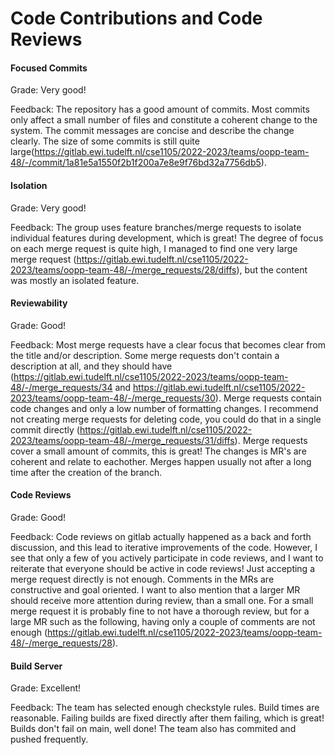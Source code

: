 # Code Contributions and Code Reviews


#### Focused Commits

Grade: Very good!

Feedback: The repository has a good amount of commits. Most commits only affect a small number of files and constitute a coherent change to the system. The commit messages are concise and describe the change clearly. The size of some commits is still quite large(https://gitlab.ewi.tudelft.nl/cse1105/2022-2023/teams/oopp-team-48/-/commit/1a81e5a1550f2b1f200a7e8e9f76bd32a7756db5).


#### Isolation

Grade: Very good!

Feedback: The group uses feature branches/merge requests to isolate individual features during development, which is great! The degree of focus on each merge request is quite high, I managed to find one very large merge request (https://gitlab.ewi.tudelft.nl/cse1105/2022-2023/teams/oopp-team-48/-/merge_requests/28/diffs), but the content was mostly an isolated feature. 


#### Reviewability

Grade: Good!

Feedback: Most merge requests have a clear focus that becomes clear from the title and/or description. Some merge requests don't contain a description at all, and they should have (https://gitlab.ewi.tudelft.nl/cse1105/2022-2023/teams/oopp-team-48/-/merge_requests/34 and https://gitlab.ewi.tudelft.nl/cse1105/2022-2023/teams/oopp-team-48/-/merge_requests/30). Merge requests contain code changes and only a low number of formatting changes. I recommend not creating merge requests for deleting code, you could do that in a single commit directly (https://gitlab.ewi.tudelft.nl/cse1105/2022-2023/teams/oopp-team-48/-/merge_requests/31/diffs).  Merge requests cover a small amount of commits, this is great! The changes is MR's are coherent and relate to eachother. Merges happen usually not after a long time after the creation of the branch.


#### Code Reviews

Grade: Good!

Feedback: Code reviews on gitlab actually happened as a back and forth discussion, and this lead to iterative improvements of the code. However, I see that only a few of you actively participate in code reviews, and I want to reiterate that everyone should be active in code reviews! Just accepting a merge request directly is not enough. Comments in the MRs are constructive and goal oriented. I want to also mention that a larger MR should receive more attention during review, than a small one. For a small merge request it is probably fine to not have a thorough review, but for a large MR such as the following, having only a couple of comments are not enough (https://gitlab.ewi.tudelft.nl/cse1105/2022-2023/teams/oopp-team-48/-/merge_requests/28).

#### Build Server

Grade: Excellent!

Feedback: The team has selected enough checkstyle rules. Build times are reasonable. Failing builds are fixed directly after them failing, which is great! Builds don't fail on main, well done! The team also has commited and pushed frequently.